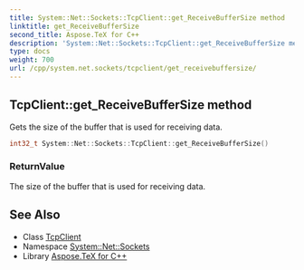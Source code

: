 ```yaml
---
title: System::Net::Sockets::TcpClient::get_ReceiveBufferSize method
linktitle: get_ReceiveBufferSize
second_title: Aspose.TeX for C++
description: 'System::Net::Sockets::TcpClient::get_ReceiveBufferSize method. Gets the size of the buffer that is used for receiving data in C++.'
type: docs
weight: 700
url: /cpp/system.net.sockets/tcpclient/get_receivebuffersize/
---
```

## TcpClient::get_ReceiveBufferSize method


Gets the size of the buffer that is used for receiving data.

```cpp
int32_t System::Net::Sockets::TcpClient::get_ReceiveBufferSize()
```


### ReturnValue

The size of the buffer that is used for receiving data.

## See Also

* Class [TcpClient](../)
* Namespace [System::Net::Sockets](../../)
* Library [Aspose.TeX for C++](../../../)
